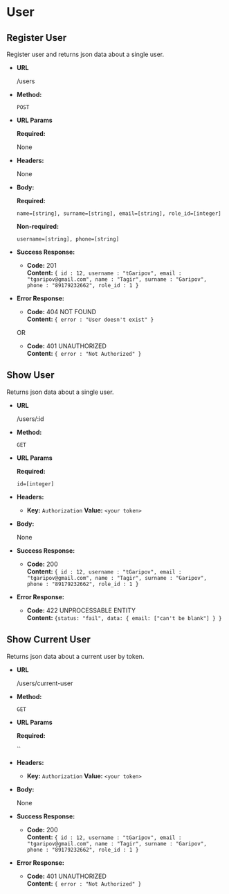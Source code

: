 # User

**Register User**
----
  Register user and returns json data about a single user.

* **URL**

  /users

* **Method:**

  `POST`
  
*  **URL Params**

   **Required:**
 
   None

* **Headers:**

  None
  
* **Body:**

  **Required:**
 
   `name=[string], surname=[string], email=[string], role_id=[integer]`
   
   **Non-required:**
   
   `username=[string], phone=[string]`
   
* **Success Response:**

  * **Code:** 201 <br />
    **Content:** `{ id : 12, username : "tGaripov", email : "tgaripov@gmail.com", name : "Tagir", surname : "Garipov", phone : "89179232662", role_id : 1 }`
 
* **Error Response:**

  * **Code:** 404 NOT FOUND <br />
    **Content:** `{ error : "User doesn't exist" }`

  OR

  * **Code:** 401 UNAUTHORIZED <br />
    **Content:** `{ error : "Not Authorized" }`

**Show User**
----
  Returns json data about a single user.

* **URL**

  /users/:id

* **Method:**

  `GET`
  
*  **URL Params**

   **Required:**
 
   `id=[integer]`

* **Headers:**

  * **Key:** `Authorization`
    **Value:** `<your token>`

* **Body:**

  None

* **Success Response:**

  * **Code:** 200 <br />
    **Content:** `{ id : 12, username : "tGaripov", email : "tgaripov@gmail.com", name : "Tagir", surname : "Garipov", phone : "89179232662", role_id : 1 }`
 
* **Error Response:**

  * **Code:** 422 UNPROCESSABLE ENTITY <br />
    **Content:** `{status: "fail", data: { email: ["can't be blank"] } }`
 
**Show Current User**
----
  Returns json data about a current user by token.

* **URL**

  /users/current-user

* **Method:**

  `GET`
  
*  **URL Params**

   **Required:**
 
   ``

* **Headers:**

  * **Key:** `Authorization`
    **Value:** `<your token>`

* **Body:**

  None

* **Success Response:**

  * **Code:** 200 <br />
    **Content:** `{ id : 12, username : "tGaripov", email : "tgaripov@gmail.com", name : "Tagir", surname : "Garipov", phone : "89179232662", role_id : 1 }`
 
* **Error Response:**

  * **Code:** 401 UNAUTHORIZED <br />
    **Content:** `{ error : "Not Authorized" }`
